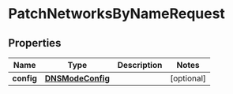 

# PatchNetworksByNameRequest


## Properties

Name | Type | Description | Notes
------------ | ------------- | ------------- | -------------
**config** | [**DNSModeConfig**](DNSModeConfig.md) |  |  [optional]



